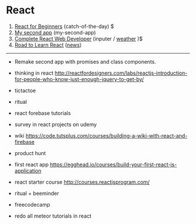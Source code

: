 # React

1. [React for Beginners](https://reactforbeginners.com/) (catch-of-the-day) $
2. [My second app](https://medium.com/learning-new-stuff/building-your-second-react-js-app-eb66924b3774#.erhc0lln7) (my-second-app)
3. [Complete React Web Developer](https://www.udemy.com/the-complete-react-web-app-developer-course) (inputer / [weather](https://build-clyvqpeoje.now.sh) )$
4. [Road to Learn React](http://www.robinwieruch.de/the-road-to-learn-react/) ([news](https://build-dpswyfvxij.now.sh))
---
+ Remake second app with promises and class components.

+ thinking in react
http://reactfordesigners.com/labs/reactjs-introduction-for-people-who-know-just-enough-jquery-to-get-by/
+ tictactoe
+ ritual
+ react forebase tutorials
+ survey in react projects on udemy
+ wiki https://code.tutsplus.com/courses/building-a-wiki-with-react-and-firebase
+ product hunt
+ first react app https://egghead.io/courses/build-your-first-react-js-application
+ react starter course http://courses.reactjsprogram.com/
+ ritual + beeminder
+ freecodecamp
+ redo all meteor tutorials in react

